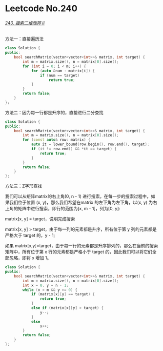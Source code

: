 # Leetcode No.240

###### [240. 搜索二维矩阵 II](https://leetcode-cn.com/problems/search-a-2d-matrix-ii/)

方法一：直接遍历法

```c++
class Solution {
public:
    bool searchMatrix(vector<vector<int>>& matrix, int target) {
        int m = matrix.size(), n = matrix[0].size();
        for (int i = 0; i < m; i++) {
            for (auto &num : matrix[i]) {
                if (num == target)
                    return true;
            }
        }
        return false;
    }
};
```

方法二：因为每一行都是升序的，直接进行二分查找

```c++
class Solution {
public:
    bool searchMatrix(vector<vector<int>>& matrix, int target) {
        int m = matrix.size(), n = matrix[0].size();
        for (const auto& row: matrix) {
            auto it = lower_bound(row.begin(), row.end(), target);
            if (it != row.end() && *it == target) {
                return true;
            }
        }
        return false;
    }
};
```

方法三：Z字形查找

我们可以从矩阵matrix的右上角(0, n - 1) 进行搜索。在每一步的搜索过程中，如果我们位于位置 (x, y)，那么我们希望在matrix 的左下角为左下角，以(x, y) 为右上角的矩阵中进行搜索，即行的范围为[x, m - 1]，列为[0, y]:

matrix[x, y] = target，说明完成搜索

matrix[x, y] > target，由于每一列的元素都是升序，所有位于第 y 列的元素都是严格大于 target 的，y - 1;

如果 matrix[x,y]<target，由于每一行的元素都是升序排列的，那么在当前的搜索矩阵中，所有位于第 x 行的元素都是严格小于 target 的，因此我们可以将它们全部忽略，即将 x 增加 1。

```c++
class Solution {
public:
    bool searchMatrix(vector<vector<int>>& matrix, int target) {
        int m = matrix.size(), n = matrix[0].size();
        int x = 0, y = n - 1;
        while (x < m && y >= 0) {
            if (matrix[x][y] == target) {
                return true;
            }
            else if (matrix[x][y] > target) {
                y--;
            }
            else
                x++;
        }
        return false;
    }
};
```

